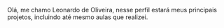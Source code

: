 Olá, me chamo Leonardo de Oliveira, nesse perfil estará meus principais projetos, incluindo até mesmo aulas que realizei.
